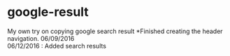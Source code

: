 # google-result
My own try on copying google search result
*Finished creating the header navigation. 06/09/2016
<br />
06/12/2016 : Added search results